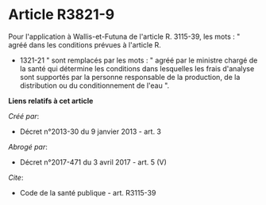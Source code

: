 # Article R3821-9

Pour l'application à Wallis-et-Futuna de l'article R. 3115-39, les mots : " agréé dans les conditions prévues à l'article R.
* 1321-21 " sont remplacés par les mots : " agréé par le ministre chargé de la santé qui détermine les conditions dans
lesquelles les frais d'analyse sont supportés par la personne responsable de la production, de la distribution ou du
conditionnement de l'eau ".

**Liens relatifs à cet article**

_Créé par_:

  - Décret n°2013-30 du 9 janvier 2013 - art. 3

_Abrogé par_:

  - Décret n°2017-471 du 3 avril 2017 - art. 5 (V)

_Cite_:

  - Code de la santé publique - art. R3115-39

